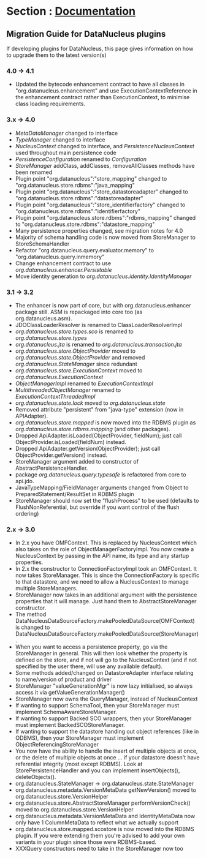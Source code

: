 <head><title>Plugin Migration</title></head>

# Section : [Documentation](index.html) 

## Migration Guide for DataNucleus plugins

If developing plugins for DataNucleus, this page gives information on how to upgrade them to the latest version(s)


### 4.0 -> 4.1

* Updated the bytecode enhancement contract to have all classes in "org.datanucleus.enhancement" and use ExecutionContextReference in the enhancement contract rather than ExecutionContext, to minimise class loading requirements.


### 3.x -> 4.0

* _MetaDataManager_ changed to interface
* _TypeManager_ changed to interface
* _NucleusContext_ changed to interface, and _PersistenceNucleusContext_ used throughout main persistence code
* _PersistenceConfiguration_ renamed to _Configuration_
* _StoreManager_ addClass, addClasses, removeAllClasses methods have been renamed
* Plugin point "org.datanucleus":"store_mapping" changed to "org.datanucleus.store.rdbms":"java_mapping"
* Plugin point "org.datanucleus":"store_datastoreadapter" changed to "org.datanucleus.store.rdbms":"datastoreadapter"
* Plugin point "org.datanucleus":"store_identifierfactory" changed to "org.datanucleus.store.rdbms":"identifierfactory"
* Plugin point "org.datanucleus.store.rdbms":"rdbms_mapping" changed to "org.datanucleus.store.rdbms":"datastore_mapping"
* Many persistence properties changed, see migration notes for 4.0
* Majority of schema handling code is now moved from StoreManager to StoreSchemaHandler
* Refactor "org.datanucleus.query.evaluator.memory" to "org.datanucleus.query.inmemory"
* Change enhancement contract to use _org.datanucleus.enhancer.Persistable_
* Move identity generation to _org.datanucleus.identity.IdentityManager_


### 3.1 -> 3.2

* The enhancer is now part of core, but with org.datanucleus.enhancer package still. ASM is repackaged into core too (as org.datanucleus.asm).
* JDOClassLoaderResolver is renamed to ClassLoaderResolverImpl
* _org.datanucleus.store.types.sco_ is renamed to _org.datanucleus.store.types_
* _org.datanucleus.jta_ is renamed to _org.datanucleus.transaction.jta_
* _org.datanucleus.store.ObjectProvider_ moved to _org.datanucleus.state.ObjectProvider_ and removed _org.datanucleus.StateManager_ since redundant
* _org.datanucleus.store.ExecutionContext_ moved to _org.datanucleus.ExecutionContext_
* _ObjectManagerImpl_ renamed to _ExecutionContextImpl_
* _MultithreadedObjectManager_ renamed to _ExecutionContextThreadedImpl_
* _org.datanucleus.state.lock_ moved to _org.datanucleus.state_
* Removed attribute "persistent" from "java-type" extension (now in APIAdapter).
* _org.datanucleus.store.mapped_ is now moved into the RDBMS plugin as _org.datanucleus.store.rdbms.mapping_ (and other packages).
* Dropped ApiAdapter.isLoaded(ObjectProvider, fieldNum); just call ObjectProvider.isLoaded(fieldNum) instead.
* Dropped ApiAdapter.getVersion(ObjectProvider); just call ObjectProvider.getVersion() instead.
* StoreManager argument added to constructor of AbstractPersistenceHandler.
* package _org.datanucleus.query.typesafe_ is refactored from core to api.jdo.
* JavaTypeMapping/FieldManager arguments changed from Object to PreparedStatement/ResultSet in RDBMS plugin
* StoreManager should now set the "flushProcess" to be used (defaults to FlushNonReferential, but override if you want control of the flush ordering)


### 2.x -> 3.0

* In 2.x you have OMFContext. This is replaced by NucleusContext which also takes on the role of ObjectManagerFactoryImpl. You now create a NucleusContext by passing in the API name, its type and any startup properties.
* In 2.x the constructor to ConnectionFactoryImpl took an OMFContext. It now takes StoreManager. This is since the ConnectionFactory is specific to that datastore, and we need to allow a NucleusContext to manage multiple StoreManagers.
* StoreManager now takes in an additional argument with the persistence properties that it will manage. Just hand them to AbstractStoreManager constructor.
* The method DataNucleusDataSourceFactory.makePooledDataSource(OMFContext) is changed to DataNucleusDataSourceFactory.makePooledDataSource(StoreManager).
* When you want to access a persistence property, go via the StoreManager in general. This will then look whether the property is defined on the store, and if not will go to the NucleusContext (and if not specified by the user there, will use any available default).
* Some methods added/changed on DatastoreAdapter interface relating to name/version of product and driver
* StoreManager "valueGenerationMgr" is now lazy initialised, so always access it via getValueGenerationManager()
* StoreManager now owns the QueryManager, instead of NucleusContext
* If wanting to support SchemaTool, then your StoreManager must implement SchemaAwareStoreManager.
* If wanting to support Backed SCO wrappers, then your StoreManager must implement BackedSCOStoreManager.
* If wanting to support the datastore handing out object references (like in ODBMS), then your StoreManager must implement ObjectReferencingStoreManager
* You now have the ability to handle the insert of multiple objects at once, or the delete of multiple objects at once ... if your datastore doesn't have referential integrity (most except RDBMS). Look at StorePersistenceHandler and you can implement insertObjects(), deleteObjects().
* org.datanucleus.StateManager \-> org.datanucleus.state.StateManager
* org.datanucleus.metadata.VersionMetaData getNewVersion() moved to org.datanucleus.store.VersionHelper
* org.datanucleus.store.AbstractStoreManager performVersionCheck() moved to org.datanucleus.store.VersionHelper
* org.datanucleus.metadata.VersionMetaData and IdentityMetaData now only have 1 ColumnMetaData to reflect what we actually support
* org.datanucleus.store.mapped.scostore is now moved into the RDBMS plugin. If you were extending them you're advised to add your own variants in your plugin since those were RDBMS-based.
* XXXQuery constructors need to take in the StoreManager now too

